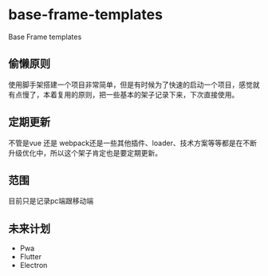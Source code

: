 # base-frame-templates
Base Frame templates
## 偷懒原则

使用脚手架搭建一个项目非常简单，但是有时候为了快速的启动一个项目，感觉就有点慢了，本着复用的原则，把一些基本的架子记录下来，下次直接使用。
## 定期更新

不管是vue 还是 webpack还是一些其他插件、loader、技术方案等等都是在不断升级优化中，所以这个架子肯定也是要定期更新。

## 范围
目前只是记录pc端跟移动端

## 未来计划
- Pwa
- Flutter
- Electron
